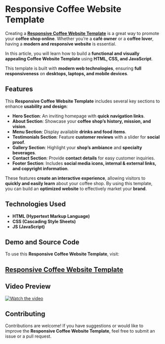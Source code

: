 # Responsive Coffee Website Template

Creating a **<a href="https://jvcodes.com/responsive-coffee-website-template/">Responsive Coffee Website Template</a>** is a great way to promote your **coffee shop online**. Whether you’re a **café owner** or a **coffee lover**, having a **modern and responsive website** is essential.

In this article, you will learn how to build a **functional and visually appealing Coffee Website Template** using **HTML, CSS, and JavaScript**.

This template is built with **modern web technologies**, ensuring **full responsiveness** on **desktops, laptops, and mobile devices**.

## Features

This **Responsive Coffee Website Template** includes several key sections to enhance **usability and design**:

- **Hero Section**: An inviting homepage with **quick navigation links**.
- **About Section**: Showcase your **coffee shop’s history, mission, and vision**.
- **Menu Section**: Display available **drinks and food items**.
- **Testimonials Section**: Feature **customer reviews** with a slider for **social proof**.
- **Gallery Section**: Highlight your **shop’s ambiance** and **specialty beverages**.
- **Contact Section**: Provide **contact details** for easy customer inquiries.
- **Footer Section**: Includes **social media icons, internal & external links, and copyright information**.

These features **create an interactive experience**, allowing visitors to **quickly and easily learn** about your coffee shop. By using this template, you can build an **optimized website** to effectively market your **brand**.

## Technologies Used

- **HTML (Hypertext Markup Language)**
- **CSS (Cascading Style Sheets)**
- **JS (JavaScript)**

## Demo and Source Code

To use this **Responsive Coffee Website Template**, visit:

## <a href="https://jvcodes.com/responsive-coffee-website-template/">Responsive Coffee Website Template</a>

## Video Preview

[![Watch the video](https://img.youtube.com/vi/zHZS_UJcTSc/0.jpg)](https://www.youtube.com/watch?v=zHZS_UJcTSc)

## Contributing

Contributions are welcome! If you have suggestions or would like to improve the **Responsive Coffee Website Template**, feel free to submit an issue or a pull request.
